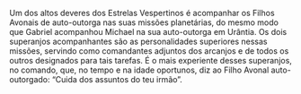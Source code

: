 ﻿Um dos altos deveres dos Estrelas Vespertinos é acompanhar os Filhos Avonais de auto-outorga nas suas missões planetárias, do mesmo modo que Gabriel acompanhou Michael na sua auto-outorga em Urântia. Os dois superanjos acompanhantes são as personalidades superiores nessas missões, servindo como comandantes adjuntos dos arcanjos e de todos os outros designados para tais tarefas. É o mais experiente desses superanjos, no comando, que, no tempo e na idade oportunos, diz ao Filho Avonal auto-outorgado: “Cuida dos assuntos do teu irmão”.